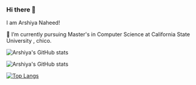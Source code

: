 ### Hi there 👋

I am Arshiya Naheed!

 🔭 I’m currently pursuing Master's in Computer Science at California State University , chico.

![Arshiya's GitHub stats](https://github-readme-stats.vercel.app/api?username=arshiya19&show=reviews,discussions_started,discussions_answered,prs_merged,prs_merged_percentage)

![Arshiya's GitHub stats](https://github-readme-stats.vercel.app/api?username=arshiya19&show_icons=true&theme=transparent)

[![Top Langs](https://github-readme-stats.vercel.app/api/top-langs/?username=arshiya19&layout=pie)](https://github.com/arshiya19/github-readme-stats)

<!--
**arshiya19/arshiya19** is a ✨ _special_ ✨ repository because its `README.md` (this file) appears on your GitHub profile.

Here are some ideas to get you started:

- 🔭 I’m currently working on ...
- 🌱 I’m currently learning ...
- 👯 I’m looking to collaborate on ...
- 🤔 I’m looking for help with ...
- 💬 Ask me about ...
- 📫 How to reach me: ...
- 😄 Pronouns: ...
- ⚡ Fun fact: ...
-->


